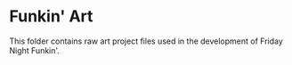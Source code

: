 # Funkin' Art

This folder contains raw art project files used in the development of Friday Night Funkin'.
